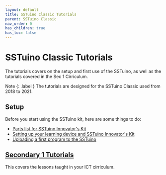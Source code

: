 ```yaml
---
layout: default
title: SSTuino Classic Tutorials
parent: SSTuino Classic
nav_order: 0
has_children: true
has_toc: false
---
```


# SSTuino Classic Tutorials

The tutorials covers on the setup and first use of the SSTuino, as well as the tutorials covered in the Sec 1 Cirriculum.

Note
{: .label }
The tutorials are designed for the SSTuino Classic used from 2018 to 2021.

## Setup

Before you start using the SSTuino kit, here are some things to do:

* [Parts list for SSTuino Innovator's Kit](partsList.md)
* [Setting up your learning device and SSTuino Innovator's Kit](setup/index.md)
* [Uploading a first program to the SSTuino](helloWorld.md)

## [Secondary 1 Tutorials](Sec1/index.md)

This covers the lessons taught in your ICT cirriculum.